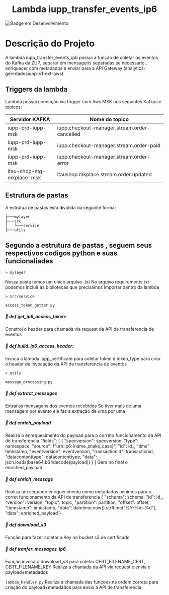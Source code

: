 <h1 align="center"> Lambda iupp_transfer_events_ip6 </h1>

![Badge em Desenvolvimento](http://img.shields.io/static/v1?label=STATUS&message=EM%20PRODUÇÃO&color=GREEN&style=for-the-badge)


# Descrição do Projeto
A lambda iupp_transfer_events_ip6 possui a função de coletar os eventos do Kafka da ZUP, separar em mensagens separadas se necessario , enriquecer com metadados e enviar para a API Gateway (analytics-gerirdadosiupp-v1-ext-aws)



## Triggers da lambda

Lambda possui conecção via trigger com Aws MSK nos seguintes Kafkas e topicos:

|Servidor KAFKA|Nome do topico|
|--------------|-------------|
|iupp-prd-iupp-msk|iupp.checkout-manager.stream.order-cancelled|
|iupp-prd-iupp-msk|iupp.checkout-manager.stream.order-paid|
|iupp-prd-iupp-msk|iupp.checkout-manager.stream.order-error|
|itau-shop-stg-mkplace-msk|itaushop.mkplace.stream.order.updated|

## Estrutura de pastas

A estrutua de pastas esta dividida da seguinte forma:

```text
├───mylayer
├───src
│   └───service
├───utils
```



## Segundo a estrutura de pastas , seguem seus respectivos codigos python e suas funcionaliades
```text
> mylayer
```
Nessa pasta temos um unico arquivo .txt
No arquivo requirements.txt podemos incluir as bibliotecas que
precisamos importar dentro da lambda

```text
> src/service
```

`access_token_getter.py`

##### :hammer: def get_ip6_access_token:
Constroi o header para chamada via request da API de transferencia de eventos

##### :hammer: def build_ip6_access_header:
Invoca a lambda iupp_certificate para coletar token e token_type 
para criar o header de invocação da API de transferencia de eventos

```text
> utils
```
`message_processing.py`

##### :hammer: def extract_messages
Extrai as mensagens dos eventos recebidos
Se tiver mais de uma mensagem por evento ele faz a extração de uma por uma

##### :hammer: def enrich_payload
Realiza o enrequecimento do payload para o correto funcionamento da API de transferencia
"fields": [
            {
                "specversion": specversion,
                "type": namespace,
                "source": f"urn:ip6:{name_snake_case}",
                "id": id_,
                "time": timestamp,
                "eventversion": eventversion,
                "transactionid": transactionid,
                "datacontenttype": datacontenttype,
                "data": json.loads(base64.b64decode(payload))
            }
        ]
Gera no final o enriched_payload

##### :hammer: def enrich_message
Realiza um segundo enriquecimento como metadados minimos para 
o corret funcionamento da API de transferencia
{
        "schema": schema,
        "id": id_,
        "version": version,
        "topic": topic,
        "partition": partition,
        "offset": offset,
        "timestamp": timestamp,
        "date": datetime.now().strftime("%Y-%m-%d"),
        "data": enriched_payload
    }

##### :hammer: def download_s3
Função para fazer coletar a Key no bucket s3 de certificado

##### :hammer: def tranfer_messages_ip6
Função invoca o download_s3 para coletar CERT_FILENAME_CERT, CERT_FILENAME_KEY
Realiza a chamada da API via request e envia o payload+metadados 


`lambda_handler.py`
Realiza a chamada das funçoes na ordem correta para 
criação do payload+metadados para envio a API de transferencia

